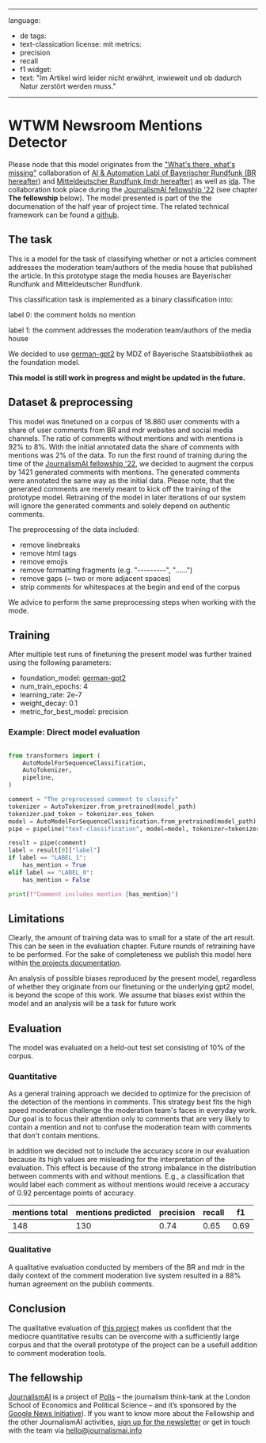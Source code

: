 
---
language: 
  - de
tags:
  - text-classication
license: mit
metrics:
  - precision
  - recall
  - f1
widget:
- text: "Im Artikel wird leider nicht erwähnt, inwieweit und ob dadurch Natur zerstört werden muss."
---

# WTWM Newsroom Mentions Detector

Please node that this model originates from the ["What's there, what's missing"](https://interaktiv.br.de/ai-detect-newsroom-mentions-in-comments/) collaboration of [AI & Automation Labl of Bayerischer Rundfunk (BR hereafter)](https://www.br.de/extra/ai-automation-lab/index.html) and [Mitteldeutscher Rundfunk (mdr hereafter)](https://www.mdr.de/) as well as [ida](https://idalab.de/). The collaboration took place during the [JournalismAI fellowship '22](https://www.lse.ac.uk/media-and-communications/polis/JournalismAI/Fellowship-Programme) (see chapter **The fellowship** below). The model presented is part of the the documenation of the half year of project time. The related technical framework can be found a [github](https://github.com/br-data/wtwm-topic-modelling).

## The task

This is a model for the task of classifying whether or not a articles comment addresses the moderation team/authors of the media house that published the article. In this prototype stage the media houses are Bayerischer Rundfunk and Mitteldeutscher Rundfunk.

This classification task is implemented as a binary classification into:

label 0: the comment holds no mention

label 1: the comment addresses the moderation team/authors of the media house

We decided to use [german-gpt2](https://huggingface.co/dbmdz/german-gpt2) by MDZ of Bayerische Staatsbibliothek as the foundation model.

**This model is still work in progress and might be updated in the future.**


## Dataset & preprocessing

This model was finetuned on a corpus of 18.860 user comments with a share of user comments from BR and mdr websites and social media channels. The ratio of comments without mentions and with mentions is 92% to 8%. With the initial annotated data the share of comments with mentions was 2% of the data. To run the first round of training during the time of the [JournalismAI fellowship '22](https://www.lse.ac.uk/media-and-communications/polis/JournalismAI/Fellowship-Programme), we decided to augment the corpus by 1421 generated comments with mentions. The generated comments were annotated the same way as the initial data.
Please note, that the generated comments are merely meant to kick off the training of the prototype model. Retraining of the model in later iterations of our system will ignore the generated comments and solely depend on authentic comments.

The preprocessing of the data included:
- remove linebreaks
- remove html tags
- remove emojis
- remove formatting fragments (e.g. "---------", "......")
- remove gaps (~ two or more adjacent spaces)
- strip comments for whitespaces at the begin and end of the corpus

We advice to perform the same preprocessing steps when working with the mode.

## Training 

After multiple test runs of finetuning the present model was further trained using the following parameters:
- foundation_model: [german-gpt2](https://huggingface.co/dbmdz/german-gpt2)
- num_train_epochs: 4
- learning_rate: 2e-7
- weight_decay: 0.1
- metric_for_best_model: precision

### Example: Direct model evaluation

```python

from transformers import (
    AutoModelForSequenceClassification,
    AutoTokenizer,
    pipeline,
)

comment = "The preprocessed comment to classify"
tokenizer = AutoTokenizer.from_pretrained(model_path)
tokenizer.pad_token = tokenizer.eos_token
model = AutoModelForSequenceClassification.from_pretrained(model_path)
pipe = pipeline("text-classification", model=model, tokenizer=tokenizer)

result = pipe(comment)
label = result[0]["label"]
if label == "LABEL_1":
    has_mention = True
elif label == "LABEL_0":
    has_mention = False

print(f"Comment includes mention {has_mention}")
```

## Limitations

Clearly, the amount of training data was to small for a state of the art result. This can be seen in the evaluation chapter. Future rounds of retraining have to be performed. For the sake of completeness we publish this model here within [the projects documentation](https://interaktiv.br.de/ai-detect-newsroom-mentions-in-comments/).

An analysis of possible biases reproduced by the present model, regardless of whether they originate from our finetuning or the underlying gpt2 model, is beyond the scope of this work. We assume that biases exist within the model and an analysis will be a task for future work


## Evaluation
The model was evaluated on a held-out test set consisting of 10% of the corpus.


### Quantitative
As a general training approach we decided to optimize for the precision of the detection of the mentions in comments. This strategy best fits the high speed moderation challenge the moderation team's faces in everyday work. Our goal is to focus their attention only to comments that are very likely to contain a mention and not to confuse the moderation team with comments that don't contain mentions.  

In addition we decided not to include the accuracy score in our evaluation because its high values are misleading for the interpretation of the evaluation. This effect is because of the strong imbalance in the distribution between comments with and without mentions. E.g., a classification that would label each comment as without mentions would receive a accuracy of 0.92 percentage points of accuracy.

| mentions total | mentions predicted | precision | recall | f1 |
|-|-|-|-|-|
| 148 | 130 | 0.74 | 0.65 | 0.69 |

### Qualitative

A qualitative evaluation conducted by members of the BR and mdr in the daily context of the comment moderation live system resulted in a 88% human agreement on the publish comments.

## Conclusion

The qualitative evaluation of [this project](https://interaktiv.br.de/ai-detect-newsroom-mentions-in-comments/) makes us confident that the mediocre quantitative results can be overcome with a sufficiently large corpus and that the overall prototype of the project can be a usefull addition to comment moderation tools.


## The fellowship

[JournalismAI](https://www.lse.ac.uk/media-and-communications/polis/JournalismAI) is a project of [Polis](https://www.lse.ac.uk/media-and-communications/polis) – the journalism think-tank at the London School of Economics and Political Science – and it’s sponsored by the [Google News Initiative](https://newsinitiative.withgoogle.com/)). If you want to know more about the Fellowship and the other JournalismAI activities, [sign up for the newsletter](https://mailchi.mp/lse.ac.uk/journalismai) or get in touch with the team via hello@journalismai.info

